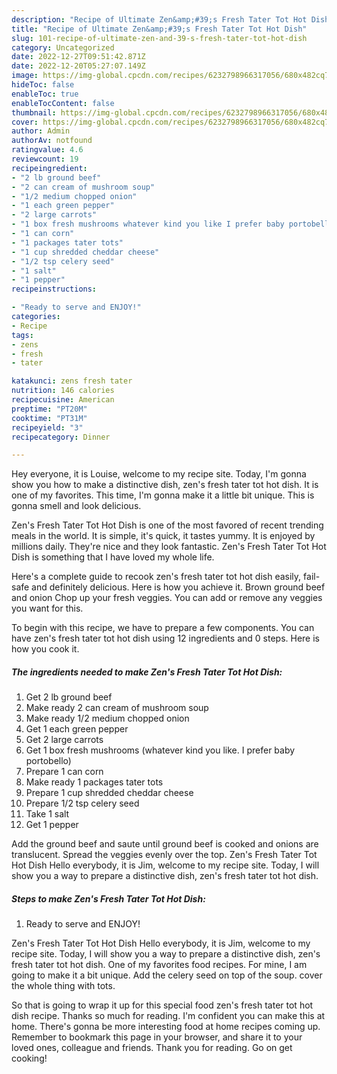 ```yaml
---
description: "Recipe of Ultimate Zen&amp;#39;s Fresh Tater Tot Hot Dish"
title: "Recipe of Ultimate Zen&amp;#39;s Fresh Tater Tot Hot Dish"
slug: 101-recipe-of-ultimate-zen-and-39-s-fresh-tater-tot-hot-dish
category: Uncategorized
date: 2022-12-27T09:51:42.871Z
date: 2022-12-20T05:27:07.149Z
image: https://img-global.cpcdn.com/recipes/6232798966317056/680x482cq70/zens-fresh-tater-tot-hot-dish-recipe-main-photo.jpg
hideToc: false
enableToc: true
enableTocContent: false
thumbnail: https://img-global.cpcdn.com/recipes/6232798966317056/680x482cq70/zens-fresh-tater-tot-hot-dish-recipe-main-photo.jpg
cover: https://img-global.cpcdn.com/recipes/6232798966317056/680x482cq70/zens-fresh-tater-tot-hot-dish-recipe-main-photo.jpg
author: Admin
authorAv: notfound
ratingvalue: 4.6
reviewcount: 19
recipeingredient:
- "2 lb ground beef"
- "2 can cream of mushroom soup"
- "1/2 medium chopped onion"
- "1 each green pepper"
- "2 large carrots"
- "1 box fresh mushrooms whatever kind you like I prefer baby portobello"
- "1 can corn"
- "1 packages tater tots"
- "1 cup shredded cheddar cheese"
- "1/2 tsp celery seed"
- "1 salt"
- "1 pepper"
recipeinstructions:

- "Ready to serve and ENJOY!"
categories:
- Recipe
tags:
- zens
- fresh
- tater

katakunci: zens fresh tater 
nutrition: 146 calories
recipecuisine: American
preptime: "PT20M"
cooktime: "PT31M"
recipeyield: "3"
recipecategory: Dinner

---
```



Hey everyone, it is Louise, welcome to my recipe site. Today, I'm gonna show you how to make a distinctive dish, zen&#39;s fresh tater tot hot dish. It is one of my favorites. This time, I'm gonna make it a little bit unique. This is gonna smell and look delicious.

Zen&#39;s Fresh Tater Tot Hot Dish is one of the most favored of recent trending meals in the world. It is simple, it's quick, it tastes yummy. It is enjoyed by millions daily. They're nice and they look fantastic. Zen&#39;s Fresh Tater Tot Hot Dish is something that I have loved my whole life.

Here&#39;s a complete guide to recook zen&#39;s fresh tater tot hot dish easily, fail-safe and definitely delicious. Here is how you achieve it. Brown ground beef and onion Chop up your fresh veggies. You can add or remove any veggies you want for this.


To begin with this recipe, we have to prepare a few components. You can have zen&#39;s fresh tater tot hot dish using 12 ingredients and 0 steps. Here is how you cook it.

<!--inarticleads1-->

##### The ingredients needed to make Zen&#39;s Fresh Tater Tot Hot Dish:

1. Get 2 lb ground beef
1. Make ready 2 can cream of mushroom soup
1. Make ready 1/2 medium chopped onion
1. Get 1 each green pepper
1. Get 2 large carrots
1. Get 1 box fresh mushrooms (whatever kind you like. I prefer baby portobello)
1. Prepare 1 can corn
1. Make ready 1 packages tater tots
1. Prepare 1 cup shredded cheddar cheese
1. Prepare 1/2 tsp celery seed
1. Take 1 salt
1. Get 1 pepper


Add the ground beef and saute until ground beef is cooked and onions are translucent. Spread the veggies evenly over the top. Zen&#39;s Fresh Tater Tot Hot Dish Hello everybody, it is Jim, welcome to my recipe site. Today, I will show you a way to prepare a distinctive dish, zen&#39;s fresh tater tot hot dish. 

<!--inarticleads2-->

##### Steps to make Zen&#39;s Fresh Tater Tot Hot Dish:


1. Ready to serve and ENJOY!

Zen&#39;s Fresh Tater Tot Hot Dish Hello everybody, it is Jim, welcome to my recipe site. Today, I will show you a way to prepare a distinctive dish, zen&#39;s fresh tater tot hot dish. One of my favorites food recipes. For mine, I am going to make it a bit unique. Add the celery seed on top of the soup. cover the whole thing with tots. 

So that is going to wrap it up for this special food zen&#39;s fresh tater tot hot dish recipe. Thanks so much for reading. I'm confident you can make this at home. There's gonna be more interesting food at home recipes coming up. Remember to bookmark this page in your browser, and share it to your loved ones, colleague and friends. Thank you for reading. Go on get cooking!
